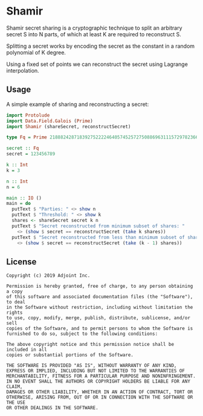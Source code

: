 # Shamir

Shamir secret sharing is a cryptographic technique to split an arbitrary secret S
into N parts, of which at least K are required to reconstruct S.

Splitting a secret works by encoding the secret as the constant in a random
polynomial of K degree.

Using a fixed set of points we can reconstruct the secret using Lagrange
interpolation.

## Usage

A simple example of sharing and reconstructing a secret:

```haskell
import Protolude
import Data.Field.Galois (Prime)
import Shamir (shareSecret, reconstructSecret)

type Fq = Prime 21888242871839275222246405745257275088696311157297823662689037894645226208583

secret :: Fq
secret = 123456789

k :: Int
k = 3

n :: Int
n = 6

main :: IO ()
main = do
  putText $ "Parties: " <> show n
  putText $ "Threshold: " <> show k
  shares <- shareSecret secret k n
  putText $ "Secret reconstructed from minimum subset of shares: "
    <> (show $ secret == reconstructSecret (take k shares))
  putText $ "Secret reconstructed from less than minimum subset of shares: "
    <> (show $ secret == reconstructSecret (take (k - 1) shares))
```

## License

```
Copyright (c) 2019 Adjoint Inc.

Permission is hereby granted, free of charge, to any person obtaining a copy
of this software and associated documentation files (the "Software"), to deal
in the Software without restriction, including without limitation the rights
to use, copy, modify, merge, publish, distribute, sublicense, and/or sell
copies of the Software, and to permit persons to whom the Software is
furnished to do so, subject to the following conditions:

The above copyright notice and this permission notice shall be included in all
copies or substantial portions of the Software.

THE SOFTWARE IS PROVIDED "AS IS", WITHOUT WARRANTY OF ANY KIND,
EXPRESS OR IMPLIED, INCLUDING BUT NOT LIMITED TO THE WARRANTIES OF
MERCHANTABILITY, FITNESS FOR A PARTICULAR PURPOSE AND NONINFRINGEMENT.
IN NO EVENT SHALL THE AUTHORS OR COPYRIGHT HOLDERS BE LIABLE FOR ANY CLAIM,
DAMAGES OR OTHER LIABILITY, WHETHER IN AN ACTION OF CONTRACT, TORT OR
OTHERWISE, ARISING FROM, OUT OF OR IN CONNECTION WITH THE SOFTWARE OR THE USE
OR OTHER DEALINGS IN THE SOFTWARE.
```
